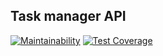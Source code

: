 Task manager API
-
[![Maintainability](https://api.codeclimate.com/v1/badges/049761a29c96d7314d29/maintainability)](https://codeclimate.com/github/mnogom/task_manager/maintainability)
[![Test Coverage](https://api.codeclimate.com/v1/badges/049761a29c96d7314d29/test_coverage)](https://codeclimate.com/github/mnogom/task_manager/test_coverage)